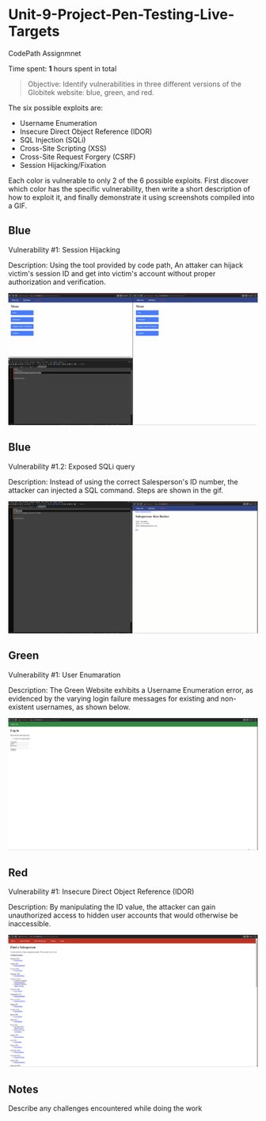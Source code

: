 # Unit-9-Project-Pen-Testing-Live-Targets
CodePath Assignmnet

Time spent: **1** hours spent in total

> Objective: Identify vulnerabilities in three different versions of the Globitek website: blue, green, and red.

The six possible exploits are:

* Username Enumeration
* Insecure Direct Object Reference (IDOR)
* SQL Injection (SQLi)
* Cross-Site Scripting (XSS)
* Cross-Site Request Forgery (CSRF)
* Session Hijacking/Fixation

Each color is vulnerable to only 2 of the 6 possible exploits. First discover which color has the specific vulnerability, then write a short description of how to exploit it, and finally demonstrate it using screenshots compiled into a GIF.

## Blue

Vulnerability #1: Session Hijacking

Description: Using the tool provided by code path, An attaker can hijack victim's session ID and get into victim's account without proper authorization and verification. 

<img src="gif1.gif">

## Blue

Vulnerability #1.2: Exposed SQLi query

Description: Instead of using the correct Salesperson's ID number, the attacker can injected a SQL command. Steps are shown in the gif. 

<img src="gif2.gif">


## Green

Vulnerability #1: User Enumaration

Description: The Green Website exhibits a Username Enumeration error, as evidenced by the varying login failure messages for existing and non-existent usernames, as shown below.

<img src="gif3.gif">


## Red

Vulnerability #1: Insecure Direct Object Reference (IDOR)

Description: By manipulating the ID value, the attacker can gain unauthorized access to hidden user accounts that would otherwise be inaccessible.

<img src="gif4.gif">


## Notes

Describe any challenges encountered while doing the work
